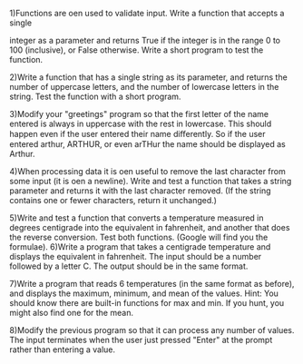 1)Functions are o en used to validate input. Write a function that accepts a single

integer as a parameter and returns True if the integer is in the range 0 to 100
(inclusive), or False otherwise. Write a short program to test the function.



2)Write a function that has a single string as its parameter, and returns the number of
uppercase letters, and the number of lowercase letters in the string. Test the
function with a short program.


3)Modify your "greetings" program so that the first letter of the name entered is
always in uppercase with the rest in lowercase. This should happen even if the user
entered their name diﬀerently. So if the user entered arthur, ARTHUR, or even
arTHur the name should be displayed as Arthur.

4)When processing data it is o en useful to remove the last character from some
input (it is o en a newline). Write and test a function that takes a string parameter
and returns it with the last character removed. (If the string contains one or fewer
characters, return it unchanged.)

5)Write and test a function that converts a temperature measured in degrees
centigrade into the equivalent in fahrenheit, and another that does the reverse
conversion. Test both functions. (Google will find you the formulae).
6)Write a program that takes a centigrade temperature and displays the equivalent in
fahrenheit. The input should be a number followed by a letter C. The output should
be in the same format.

7)Write a program that reads 6 temperatures (in the same format as before), and
displays the maximum, minimum, and mean of the values.
Hint: You should know there are built-in functions for max and min. If you hunt, you
might also find one for the mean.

8)Modify the previous program so that it can process any number of values. The input
terminates when the user just pressed "Enter" at the prompt rather than entering a
value.
